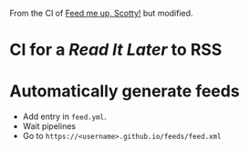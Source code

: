 From the CI of [Feed me up, Scotty!](https://github.com/Vinnl/feeds) but modified.

# CI for a _Read It Later_ to RSS

# Automatically generate feeds

- Add entry in `feed.yml`.
- Wait pipelines
- Go to `https://<username>.github.io/feeds/feed.xml`

